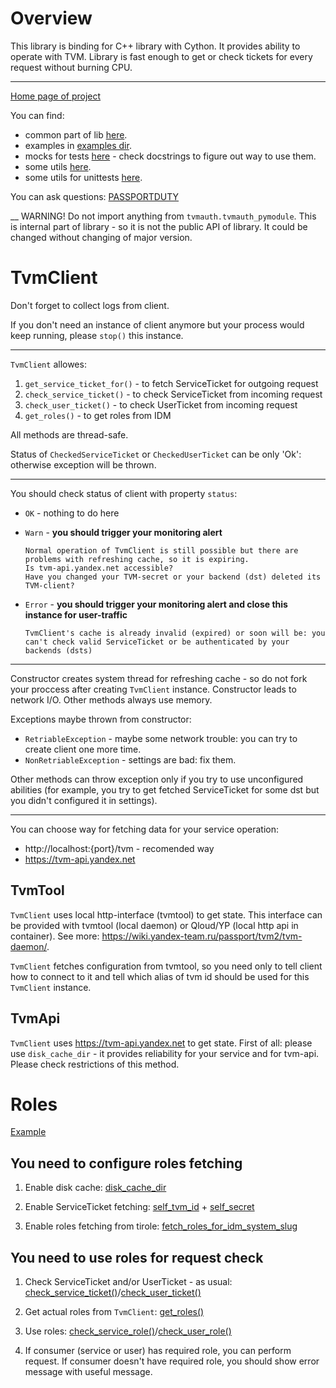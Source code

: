 Overview
===
This library is binding for C++ library with Cython.
It provides ability to operate with TVM. Library is fast enough to get or check tickets for every request without burning CPU.
___
[Home page of project](https://wiki.yandex-team.ru/passport/tvm2/)

You can find:
* common part of lib [here](https://a.yandex-team.ru/arc/trunk/arcadia/library/python/tvmauth/tvmauth/__init__.py).
* examples in [examples dir](https://a.yandex-team.ru/arc/trunk/arcadia/library/python/tvmauth/examples).
* mocks for tests [here](https://a.yandex-team.ru/arc/trunk/arcadia/library/python/tvmauth/tvmauth/mock.py) - check docstrings to figure out way to use them.
* some utils [here](https://a.yandex-team.ru/arc/trunk/arcadia/library/python/tvmauth/tvmauth/utils.py).
* some utils for unittests [here](https://a.yandex-team.ru/arc/trunk/arcadia/library/python/tvmauth/tvmauth/unittest.py).

You can ask questions: [PASSPORTDUTY](https://st.yandex-team.ru/createTicket?queue=PASSPORTDUTY&_form=77618)

__
WARNING!
Do not import anything from `tvmauth.tvmauth_pymodule`. This is internal part of library - so it is not the public API of library.
It could be changed without changing of major version.


TvmClient
===
Don't forget to collect logs from client.

If you don't need an instance of client anymore but your process would keep running, please `stop()` this instance.
___
`TvmClient` allowes:
1. `get_service_ticket_for()` - to fetch ServiceTicket for outgoing request
2. `check_service_ticket()` - to check ServiceTicket from incoming request
3. `check_user_ticket()` - to check UserTicket from incoming request
4. `get_roles()` - to get roles from IDM

All methods are thread-safe.

Status of `CheckedServiceTicket` or `CheckedUserTicket` can be only 'Ok': otherwise exception will be thrown.
___
You should check status of client with property `status`:
* `OK` - nothing to do here
* `Warn` - **you should trigger your monitoring alert**

      Normal operation of TvmClient is still possible but there are problems with refreshing cache, so it is expiring.
      Is tvm-api.yandex.net accessible?
      Have you changed your TVM-secret or your backend (dst) deleted its TVM-client?

* `Error` - **you should trigger your monitoring alert and close this instance for user-traffic**

      TvmClient's cache is already invalid (expired) or soon will be: you can't check valid ServiceTicket or be authenticated by your backends (dsts)

___
Constructor creates system thread for refreshing cache - so do not fork your proccess after creating `TvmClient` instance. Constructor leads to network I/O. Other methods always use memory.

Exceptions maybe thrown from constructor:
* `RetriableException` - maybe some network trouble: you can try to create client one more time.
* `NonRetriableException` - settings are bad: fix them.

Other methods can throw exception only if you try to use unconfigured abilities (for example, you try to get fetched ServiceTicket for some dst but you didn't configured it in settings).
___
You can choose way for fetching data for your service operation:
* http://localhost:{port}/tvm - recomended way
* https://tvm-api.yandex.net

TvmTool
------------
`TvmClient` uses local http-interface (tvmtool) to get state. This interface can be provided with tvmtool (local daemon) or Qloud/YP (local http api in container).
See more: https://wiki.yandex-team.ru/passport/tvm2/tvm-daemon/.

`TvmClient` fetches configuration from tvmtool, so you need only to tell client how to connect to it and tell which alias of tvm id should be used for this `TvmClient` instance.

TvmApi
------------
`TvmClient` uses https://tvm-api.yandex.net to get state.
First of all: please use `disk_cache_dir` - it provides reliability for your service and for tvm-api.
Please check restrictions of this method.

Roles
===
[Example](https://a.yandex-team.ru/arc/trunk/arcadia/library/python/tvmauth/examples/create_with_tvmapi/__init__.py?rev=r9238823#L108)

You need to configure roles fetching
------------
1. Enable disk cache: [disk_cache_dir](https://a.yandex-team.ru/arc/trunk/arcadia/library/python/tvmauth/tvmauth/__init__.py?rev=r9238823#L316)

2. Enable ServiceTicket fetching:
    [self_tvm_id](https://a.yandex-team.ru/arc/trunk/arcadia/library/python/tvmauth/tvmauth/__init__.py?rev=r9238823#L311) + [self_secret](https://a.yandex-team.ru/arc/trunk/arcadia/library/python/tvmauth/tvmauth/__init__.py?rev=r9238823#L314)
3. Enable roles fetching from tirole:
    [fetch_roles_for_idm_system_slug](https://a.yandex-team.ru/arc/trunk/arcadia/library/python/tvmauth/tvmauth/__init__.py?rev=r9238823#L321)

You need to use roles for request check
------------
1. Check ServiceTicket and/or UserTicket - as usual:
     [check_service_ticket()](https://a.yandex-team.ru/arc/trunk/arcadia/library/cpp/tvmauth/client/facade.h?rev=r7890770#L91)/[check_user_ticket()](https://a.yandex-team.ru/arc/trunk/arcadia/library/cpp/tvmauth/client/facade.h?rev=r7890770#L99)

2. Get actual roles from `TvmClient`: [get_roles()](https://a.yandex-team.ru/arc/trunk/arcadia/library/python/tvmauth/tvmauth/__init__.py?rev=r9238823#L178)

3. Use roles:
     [check_service_role()](https://a.yandex-team.ru/arc/trunk/arcadia/library/python/tvmauth/tvmauth/__init__.py?rev=r9238823#L561)/[check_user_role()](https://a.yandex-team.ru/arc/trunk/arcadia/library/python/tvmauth/tvmauth/__init__.py?rev=r9238823#L572)

4. If consumer (service or user) has required role, you can perform request.
     If consumer doesn't have required role, you should show error message with useful message.
